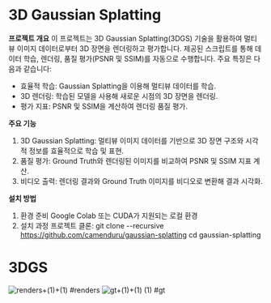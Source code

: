 # 3D Gaussian Splatting

**프로젝트 개요**
이 프로젝트는 3D Gaussian Splatting(3DGS) 기술을 활용하여 멀티뷰 이미지 데이터로부터 3D 장면을 렌더링하고 평가합니다. 제공된 스크립트를 통해 데이터 학습, 렌더링, 품질 평가(PSNR 및 SSIM)를 자동으로 수행합니다. 주요 특징은 다음과 같습니다:

- 효율적 학습: Gaussian Splatting을 이용해 멀티뷰 데이터를 학습.
- 3D 렌더링: 학습된 모델을 사용해 새로운 시점의 3D 장면을 렌더링.
- 평가 지표: PSNR 및 SSIM을 계산하여 렌더링 품질 평가.

**주요 기능**
1. 3D Gaussian Splatting: 멀티뷰 이미지 데이터를 기반으로 3D 장면 구조와 시각적 정보를 효율적으로 학습 및 표현.
2. 품질 평가: Ground Truth와 렌더링된 이미지를 비교하여 PSNR 및 SSIM 지표 계산.
3. 비디오 출력: 렌더링 결과와 Ground Truth 이미지를 비디오로 변환해 결과 시각화.


**설치 방법**
1. 환경 준비
Google Colab 또는 CUDA가 지원되는 로컬 환경
2. 설치 과정
프로젝트 클론:
git clone --recursive https://github.com/camenduru/gaussian-splatting
cd gaussian-splatting
   




# 3DGS
![renders+(1)+(1)](https://github.com/user-attachments/assets/49d8f136-a474-4b84-b1b5-435f3767a9e3)
#renders
![gt+(1)+(1) (1)](https://github.com/user-attachments/assets/986db1e4-2d99-4057-9a62-e427dbc433cf)
#gt
